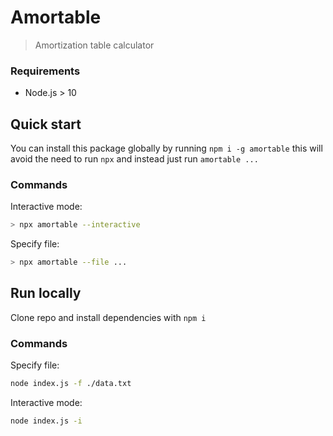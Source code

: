 # Amortable

> Amortization table calculator

### Requirements

- Node.js > 10

## Quick start

You can install this package globally by running `npm i -g amortable` this will avoid the need to run `npx` and instead just run `amortable ...`

### Commands

Interactive mode:

```bash
> npx amortable --interactive
```

Specify file:

```bash
> npx amortable --file ...
```

## Run locally

Clone repo and install dependencies with `npm i`

### Commands

Specify file:

```bash
node index.js -f ./data.txt
```

Interactive mode:

```bash
node index.js -i
```
